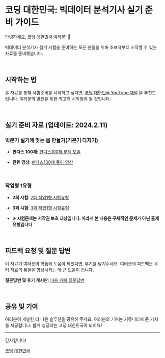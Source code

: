 # 코딩 대한민국: 빅데이터 분석기사 실기 준비 가이드

안녕하세요, 코딩 대한민국 여러분! 🌟

빅데이터 분석기사 실기 시험을 준비하는 모든 분들을 위해 초보자부터 시작할 수 있는 자료를 준비했습니다.

&nbsp;

## 시작하는 법

본 자료를 통해 시험준비를 시작하고 싶다면, [코딩 대한민국 YouTube 채널](https://www.youtube.com/channel/UCOCLI8zLz5feB9MSm7lCLNw) 을 추천드립니다. 여러분의 발전을 위한 최고의 시작점이 될 것입니다.

&nbsp;

## 실기 준비 자료 (업데이트: 2024.2.11)

### 빅분기 실기에 맞는 몸 만들기(기본기 다지기)

- **판다스 100제**: [판다스100제 문제 모음](https://www.kaggle.com/code/user245364/1-100)

- **관련 영상**: [판다스100제 풀이 영상](https://www.youtube.com/watch?v=lNuNXwXEbkk)

&nbsp;

### 작업형 1유형

- **2회 시험**: [2회 작업1형 시험유형](https://www.kaggle.com/code/user245364/bigbungi-2-1-exam?scriptVersionId=162597110)

- **3회 시험**: [3회 작업1형 시험유형](https://www.kaggle.com/code/user245364/bigbungi-3-1-exam?scriptVersionId=162668889)

- **※ 시험문제는 저작권 보호 대상입니다. 따라서 본 내용은 구체적인 문제가 아닌 출제 유형입니다**

&nbsp;

## 피드백 요청 및 질문 답변

이 자료가 여러분의 학습에 도움이 되었다면, 후기를 남겨주세요. 여러분의 피드백은 우리 자료의 품질을 향상시키는 데 큰 도움이 됩니다.

**질문답변 및 후기 게시판**: [다음 카페 질문답변](https://cafe.daum.net/oracleoracle/Smgg)

&nbsp;

## 공유 및 기여

여러분이 개발한 더 나은 솔루션을 공유해 주세요. 여러분의 기여는 커뮤니티에 큰 가치를 제공합니다. 함께 성장하는 코딩 대한민국이 되어요!

---

감사합니다!

[코딩 대한민국](https://codingkorea.example.com)

